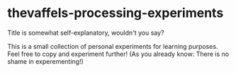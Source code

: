 # thevaffels-processing-experiments
Title is somewhat self-explanatory, wouldn't you say?

This is a small collection of personal experiments for learning purposes. 
Feel free to copy and experiment further! (As you already know: There is no shame in experementing!)
